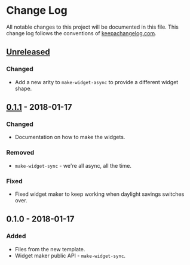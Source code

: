 # Change Log
All notable changes to this project will be documented in this file. This change log follows the conventions of [keepachangelog.com](http://keepachangelog.com/).

## [Unreleased]
### Changed
- Add a new arity to `make-widget-async` to provide a different widget shape.

## [0.1.1] - 2018-01-17
### Changed
- Documentation on how to make the widgets.

### Removed
- `make-widget-sync` - we're all async, all the time.

### Fixed
- Fixed widget maker to keep working when daylight savings switches over.

## 0.1.0 - 2018-01-17
### Added
- Files from the new template.
- Widget maker public API - `make-widget-sync`.

[Unreleased]: https://github.com/your-name/linux-commands/compare/0.1.1...HEAD
[0.1.1]: https://github.com/your-name/linux-commands/compare/0.1.0...0.1.1

